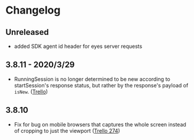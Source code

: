 # Changelog

## Unreleased

- added SDK agent id header for eyes server requests

## 3.8.11 - 2020/3/29

- RunningSession is no longer determined to be new according to startSession's response status, but rather by the response's payload of `isNew`. ([Trello](https://trello.com/c/60Rm4xXG/240-support-future-long-running-tasks))

## 3.8.10

- Fix for bug on mobile browsers that captures the whole screen instead of cropping to just the viewport ([Trello 274](https://trello.com/c/NfcL4xXw))
